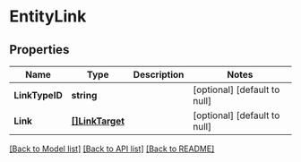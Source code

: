 # EntityLink

## Properties
Name | Type | Description | Notes
------------ | ------------- | ------------- | -------------
**LinkTypeID** | **string** |  | [optional] [default to null]
**Link** | [**[]LinkTarget**](LinkTarget.md) |  | [optional] [default to null]

[[Back to Model list]](../README.md#documentation-for-models) [[Back to API list]](../README.md#documentation-for-api-endpoints) [[Back to README]](../README.md)


